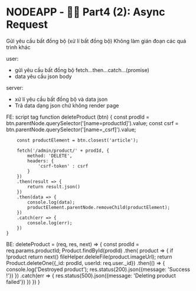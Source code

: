 # NODEAPP - :man_shrugging: Part4 (2): Async Request

Gửi yêu cầu bất đồng bộ (xử lí bất đồng bộ)
Không làm gián đoạn các quá trình khác

user:
- gửi yêu cầu bất đồng bộ fetch...then...catch...(promise)
- data yêu cầu json body

server: 
- xử lí yêu cầu bất đồng bộ và data json
- Trả data dạng json chứ không render page


FE: script tag
    function deleteProduct (btn) {
        const prodId = btn.parentNode.querySelector('[name=productId]').value;
        const csrf = btn.parentNode.querySelector('[name=_csrf]').value;

        const productElement = btn.closest('article');

        fetch('/admin/product/' + prodId, {
            method: 'DELETE',
            headers: {
                'csrf-token' : csrf
            }
        })
        .then(result => {
            return result.json()
        })
        .then(data => {
            console.log(data);
            productElement.parentNode.removeChild(productElement);
        })
        .catch(err => {
            console.log(err);
        })
    }

BE: deleteProduct = (req, res, next) => {
    const prodId = req.params.productId;
    Product.findById(prodId)
    .then( product => {
        if !product
            return next()
        fileHelper.deleleFile(product.imageUrl);
        return Product.deleteOne({_id: prodId, userId: req.user._id})
        .then(() => {
            console.log('Destroyed product');
            res.status(200).json({message: 'Success !'})
        })
        .catch(err => {
            res.status(500).json({message: 'Deleting product failed'})
        })
    })
}



